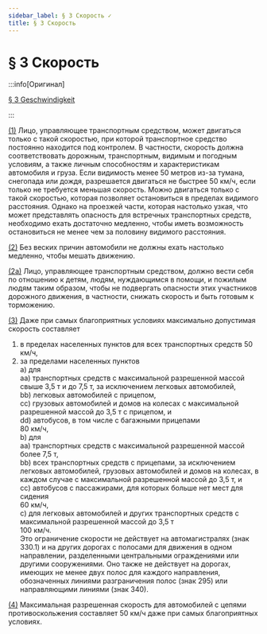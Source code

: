 ```yaml
---
sidebar_label: § 3 Скорость ✓
title: § 3 Скорость
---
```


# § 3 Скорость <VerifiedTranslationIcon />

:::info[Оригинал]

[§ 3 Geschwindigkeit](https://www.gesetze-im-internet.de/stvo_2013/__3.html)

:::

<span id="1">[(1)](#1)</span> Лицо, управляющее транспортным средством, может двигаться
только с такой скоростью, при которой транспортное средство постоянно находится под
контролем. В частности, скорость должна соответствовать дорожным, транспортным, видимым
и погодным условиям, а также личным способностям и характеристикам автомобиля и груза.
Если видимость менее 50 метров из-за тумана, снегопада или дождя, разрешается двигаться
не быстрее 50 км/ч, если только не требуется меньшая скорость. Можно двигаться только
с такой скоростью, которая позволяет остановиться в пределах видимого расстояния.
Однако на проезжей части, которая настолько узкая, что может представлять опасность
для встречных транспортных средств, необходимо ехать достаточно медленно, чтобы иметь
возможность остановиться не менее чем за половину видимого расстояния.

<span id="2">[(2)](#2)</span> Без веских причин автомобили не должны ехать настолько
медленно, чтобы мешать движению.

<span id="2a">[(2a)](#2a)</span> Лицо, управляющее транспортным средством, должно
вести себя по отношению к детям, людям, нуждающимся в помощи, и пожилым людям таким
образом, чтобы не подвергать опасности этих участников дорожного движения, в частности,
снижать скорость и быть готовым к торможению.

<span id="3">[(3)](#3)</span> Даже при самых благоприятных условиях максимально допустимая
скорость составляет

1. в пределах населенных пунктов для всех транспортных средств 50 км/ч,
2. за пределами населенных пунктов  
   a) для  
   aa) транспортных средств с максимальной разрешенной массой свыше 3,5 т и до 7,5 т, за исключением легковых автомобилей,  
   bb) легковых автомобилей с прицепом,  
   cc) грузовых автомобилей и домов на колесах с максимальной разрешенной массой до 3,5 т с прицепом, и  
   dd) автобусов, в том числе с багажными прицепами  
   80 км/ч,  
   b) для  
   aa) транспортных средств с максимальной разрешенной массой более 7,5 т,  
   bb) всех транспортных средств с прицепами, за исключением легковых автомобилей, грузовых автомобилей и домов на колесах, в каждом случае с максимальной разрешенной массой до 3,5 т, и  
   cc) автобусов с пассажирами, для которых больше нет мест для сидения  
   60 км/ч,  
   c) для легковых автомобилей и других транспортных средств с максимальной разрешенной массой до 3,5 т  
   100 км/ч.  
   Это ограничение скорости не действует на автомагистралях (знак 330.1) и на других дорогах с полосами для движения в одном направлении, разделенными центральными ограждениями или другими сооружениями. Оно также не действует на дорогах, имеющих не менее двух полос для каждого направления, обозначенных линиями разграничения полос (знак 295) или направляющими линиями (знак 340).

<span id="4">[(4)](#4)</span> Максимальная разрешенная скорость для автомобилей с
цепями противоскольжения составляет 50 км/ч даже при самых благоприятных условиях.
